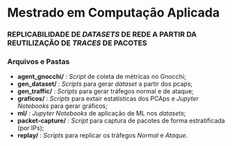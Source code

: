 
# Mestrado em Computação Aplicada  
### REPLICABILIDADE DE _DATASETS_ DE REDE A PARTIR DA REUTILIZAÇÃO DE _TRACES_ DE PACOTES

### Arquivos e Pastas

- **agent_gnocchi/** : _Script_ de coleta de métricas no Gnocchi;
- **gen_dataset/** : _Scripts_ para gerar _dataset_ a partir dos pcaps;
- **gen_traffic/** : _Scripts_ para gerar tráfegos normal e de ataque;
- **graficos/** : _Scripts_ para extair estatísticas dos PCAps e _Jupyter Notebooks_ para gerar gráficos;
- **ml/** : _Jupyter Notebooks_ de aplicação de ML nos _datasets_;
- **packet-capture/** : _Script_ para captura de pacotes de forma estratificada (por IPs);
- **replay/** : _Scripts_ para replicar os tráfegos _Normal_ e _Ataque_.
